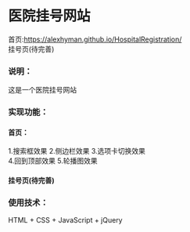 # 医院挂号网站
首页:https://alexhyman.github.io/HospitalRegistration/  
挂号页(待完善)

### 说明：
这是一个医院挂号网站
  
### 实现功能：
#### 首页：
1.搜索框效果
2.侧边栏效果
3.选项卡切换效果  
4.回到顶部效果
5.轮播图效果  

#### 挂号页(待完善)

  
### 使用技术：
HTML + CSS + JavaScript + jQuery
